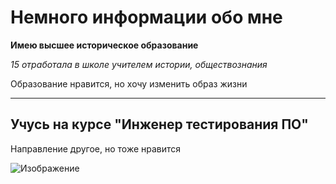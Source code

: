 # Немного информации обо мне
**Имею высшее историческое образование**

_15 отработала в школе учителем истории, обществознания_

Образование нравится, но хочу изменить образ жизни

********
## Учусь на курсе "Инженер тестирования ПО"

Направление другое, но тоже нравится

![Изображение](C:\Users\ПК\Pictures\ИЗОБРАЖЕНИЯ\портрет\IMG_E8491.JPG)
